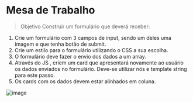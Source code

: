 # Mesa de Trabalho

> Objetivo
> Construir um formulário que deverá receber:

1. Crie um formulário com 3 campos de input, sendo um deles uma imagem  e  que tenha  botão de submit.
2. Crie um estilo para o formulário  utilizando o CSS a sua escolha.
3. O formulário deve fazer o envio dos dados a um array.
4. Através do JS , criem um card que apresentará novamente ao usuário os dados enviados no formulário. Deve-se utilizar nós e template string para este passo.
5. Os cards com os dados devem estar alinhados em coluna.

![image](https://user-images.githubusercontent.com/5773748/158500339-34407ac6-ea09-4121-a285-b46aa759b147.png)
